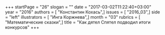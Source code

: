 +++
startPage = "26"
slogan = ""
date = "2017-03-02T11:22:40+03:00"
year = "2016"
authors = [ "Константин Кохась",]
issues = [ "2016_03",]
side = "left"
illustrators = [ "Инга Коржнева",]
month = "03"
rubrics = [ "Математические сказки",]
title = "Как дятел Спятел подводил итоги конкурсов"
+++
